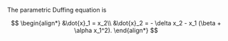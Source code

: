 
The parametric Duffing equation is

$$
\begin{align*}
  &\dot{x}_1 = x_2\\
  &\dot{x}_2 = - \delta x_2 - x_1 (\beta + \alpha x_1^2).
\end{align*}
$$



